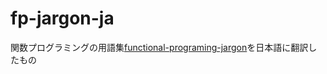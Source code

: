# fp-jargon-ja
関数プログラミングの用語集[functional-programing-jargon](https://github.com/hemanth/functional-programming-jargon)を日本語に翻訳したもの
